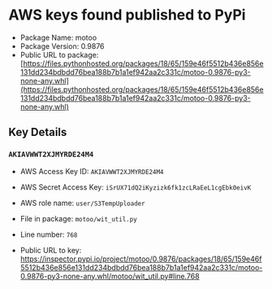 # AWS keys found published to PyPi

* Package Name: motoo
* Package Version: 0.9876
* Public URL to package: [https://files.pythonhosted.org/packages/18/65/159e46f5512b436e856e131dd234bdbdd76bea188b7b1a1ef942aa2c331c/motoo-0.9876-py3-none-any.whl](https://files.pythonhosted.org/packages/18/65/159e46f5512b436e856e131dd234bdbdd76bea188b7b1a1ef942aa2c331c/motoo-0.9876-py3-none-any.whl)

## Key Details

### `AKIAVWWT2XJMYRDE24M4`

* AWS Access Key ID: `AKIAVWWT2XJMYRDE24M4`
* AWS Secret Access Key: `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` 
* AWS role name: `user/S3TempUploader`
* File in package: `motoo/wit_util.py`
* Line number: `768`

* Public URL to key: https://inspector.pypi.io/project/motoo/0.9876/packages/18/65/159e46f5512b436e856e131dd234bdbdd76bea188b7b1a1ef942aa2c331c/motoo-0.9876-py3-none-any.whl/motoo/wit_util.py#line.768


